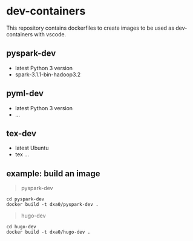 # dev-containers

This repository contains dockerfiles to create images to be used as dev-containers with vscode.

## pyspark-dev
- latest Python 3 version
- spark-3.1.1-bin-hadoop3.2

## pyml-dev
- latest Python 3 version
- ...

## tex-dev
- latest Ubuntu
- tex ...

## example: build an image

> pyspark-dev
```
cd pyspark-dev
docker build -t dxa0/pyspark-dev .
```

> hugo-dev
```
cd hugo-dev
docker build -t dxa0/hugo-dev .
```